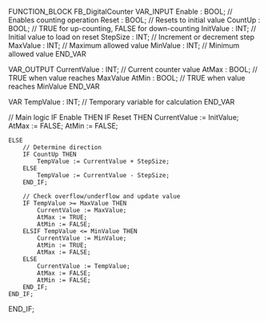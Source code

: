 FUNCTION_BLOCK FB_DigitalCounter
VAR_INPUT
    Enable      : BOOL;     // Enables counting operation
    Reset       : BOOL;     // Resets to initial value
    CountUp     : BOOL;     // TRUE for up-counting, FALSE for down-counting
    InitValue   : INT;      // Initial value to load on reset
    StepSize    : INT;      // Increment or decrement step
    MaxValue    : INT;      // Maximum allowed value
    MinValue    : INT;      // Minimum allowed value
END_VAR

VAR_OUTPUT
    CurrentValue : INT;     // Current counter value
    AtMax        : BOOL;    // TRUE when value reaches MaxValue
    AtMin        : BOOL;    // TRUE when value reaches MinValue
END_VAR

VAR
    TempValue : INT;        // Temporary variable for calculation
END_VAR

// Main logic
IF Enable THEN
    IF Reset THEN
        CurrentValue := InitValue;
        AtMax := FALSE;
        AtMin := FALSE;

    ELSE
        // Determine direction
        IF CountUp THEN
            TempValue := CurrentValue + StepSize;
        ELSE
            TempValue := CurrentValue - StepSize;
        END_IF;

        // Check overflow/underflow and update value
        IF TempValue >= MaxValue THEN
            CurrentValue := MaxValue;
            AtMax := TRUE;
            AtMin := FALSE;
        ELSIF TempValue <= MinValue THEN
            CurrentValue := MinValue;
            AtMin := TRUE;
            AtMax := FALSE;
        ELSE
            CurrentValue := TempValue;
            AtMax := FALSE;
            AtMin := FALSE;
        END_IF;
    END_IF;
END_IF;
